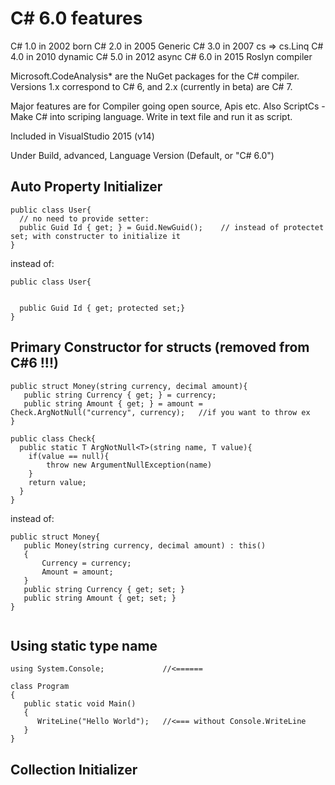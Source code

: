 
# C# 6.0 features

C# 1.0 in 2002 born
C# 2.0 in 2005 Generic<T>
C# 3.0 in 2007 cs => cs.Linq
C# 4.0 in 2010 dynamic
C# 5.0 in 2012 async
C# 6.0 in 2015 Roslyn compiler


Microsoft.CodeAnalysis* are the NuGet packages for the C# compiler.    
Versions 1.x correspond to C# 6, and 2.x (currently in beta) are C# 7.   

Major features are for Compiler going open source, Apis etc.
Also ScriptCs - Make C# into scriping language. Write in text file and run it as script.

Included in VisualStudio 2015 (v14)

Under Build, advanced, Language Version (Default, or "C# 6.0")

## Auto Property Initializer

```
public class User{
  // no need to provide setter:
  public Guid Id { get; } = Guid.NewGuid();    // instead of protectet set; with constructer to initialize it
}
```
instead of:
```
public class User{
  
  
  public Guid Id { get; protected set;} 
}
```

## Primary Constructor for structs  (removed from C#6 !!!)

```
public struct Money(string currency, decimal amount){
   public string Currency { get; } = currency;
   public string Amount { get; } = amount = Check.ArgNotNull("currency", currency);   //if you want to throw ex
}

public class Check{
  public static T ArgNotNull<T>(string name, T value){
    if(value == null){
        throw new ArgumentNullException(name)
    }
    return value;
  }
}
```
instead of:
```
public struct Money{
   public Money(string currency, decimal amount) : this()
   {
       Currency = currency;
       Amount = amount;
   }
   public string Currency { get; set; }
   public string Amount { get; set; }
}
   
```


## Using static type name

```
using System.Console;             //<======

class Program
{
   public static void Main()
   {
      WriteLine("Hello World");   //<=== without Console.WriteLine
   }
}
```

## Collection Initializer

```



```

##

```

```

##

```

```

##

```

```


